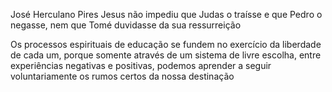 José Herculano Pires
Jesus não impediu que Judas o traísse e que Pedro o negasse, nem que Tomé duvidasse da sua ressurreição

Os processos espirituais de educação se fundem no exercício da liberdade de cada um, porque somente através de um sistema de livre escolha, entre experiências negativas e positivas, podemos aprender a seguir voluntariamente os rumos certos da nossa destinação

